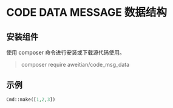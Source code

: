 # CODE DATA MESSAGE 数据结构
## 安装组件
使用 composer 命令进行安装或下载源代码使用。
>composer require aweitian/code_msg_data
>

## 示例
```php
Cmd::make([1,2,3])
```
